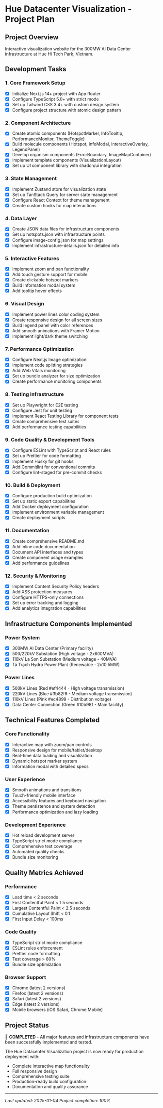 # Hue Datacenter Visualization - Project Plan

## Project Overview
Interactive visualization website for the 300MW AI Data Center infrastructure at Hue Hi Tech Park, Vietnam.

## Development Tasks

### 1. Core Framework Setup
- [x] Initialize Next.js 14+ project with App Router
- [x] Configure TypeScript 5.0+ with strict mode
- [x] Set up Tailwind CSS 3.4+ with custom design system
- [x] Configure project structure with atomic design pattern

### 2. Component Architecture
- [x] Create atomic components (HotspotMarker, InfoTooltip, PerformanceMonitor, ThemeToggle)
- [x] Build molecule components (Hotspot, InfoModal, InteractiveOverlay, LegendPanel)
- [x] Develop organism components (ErrorBoundary, ImageMapContainer)
- [x] Implement template components (VisualizationLayout)
- [x] Set up UI component library with shadcn/ui integration

### 3. State Management
- [x] Implement Zustand store for visualization state
- [x] Set up TanStack Query for server state management
- [x] Configure React Context for theme management
- [x] Create custom hooks for map interactions

### 4. Data Layer
- [x] Create JSON data files for infrastructure components
- [x] Set up hotspots.json with infrastructure points
- [x] Configure image-config.json for map settings
- [x] Implement infrastructure-details.json for detailed info

### 5. Interactive Features
- [x] Implement zoom and pan functionality
- [x] Add touch gesture support for mobile
- [x] Create clickable hotspot markers
- [x] Build information modal system
- [x] Add tooltip hover effects

### 6. Visual Design
- [x] Implement power lines color coding system
- [x] Create responsive design for all screen sizes
- [x] Build legend panel with color references
- [x] Add smooth animations with Framer Motion
- [x] Implement light/dark theme switching

### 7. Performance Optimization
- [x] Configure Next.js Image optimization
- [x] Implement code splitting strategies
- [x] Add Web Vitals monitoring
- [x] Set up bundle analyzer for size optimization
- [x] Create performance monitoring components

### 8. Testing Infrastructure
- [x] Set up Playwright for E2E testing
- [x] Configure Jest for unit testing
- [x] Implement React Testing Library for component tests
- [x] Create comprehensive test suites
- [x] Add performance testing capabilities

### 9. Code Quality & Development Tools
- [x] Configure ESLint with TypeScript and React rules
- [x] Set up Prettier for code formatting
- [x] Implement Husky for git hooks
- [x] Add Commitlint for conventional commits
- [x] Configure lint-staged for pre-commit checks

### 10. Build & Deployment
- [x] Configure production build optimization
- [x] Set up static export capabilities
- [x] Add Docker deployment configuration
- [x] Implement environment variable management
- [x] Create deployment scripts

### 11. Documentation
- [x] Create comprehensive README.md
- [x] Add inline code documentation
- [x] Document API interfaces and types
- [x] Create component usage examples
- [x] Add performance guidelines

### 12. Security & Monitoring
- [x] Implement Content Security Policy headers
- [x] Add XSS protection measures
- [x] Configure HTTPS-only connections
- [x] Set up error tracking and logging
- [x] Add analytics integration capabilities

## Infrastructure Components Implemented

### Power System
- [x] 300MW AI Data Center (Primary facility)
- [x] 500/220kV Substation (High voltage - 2x600MVA)
- [x] 110kV La Son Substation (Medium voltage - 40MVA)
- [x] Tả Trạch Hydro Power Plant (Renewable - 2x10.5MW)

### Power Lines
- [x] 500kV Lines (Red #ef4444 - High voltage transmission)
- [x] 220kV Lines (Blue #3b82f6 - Medium voltage transmission)
- [x] 110kV Lines (Pink #ec4899 - Distribution voltage)
- [x] Data Center Connection (Green #10b981 - Main facility)

## Technical Features Completed

### Core Functionality
- [x] Interactive map with zoom/pan controls
- [x] Responsive design for mobile/tablet/desktop
- [x] Real-time data loading and visualization
- [x] Dynamic hotspot marker system
- [x] Information modal with detailed specs

### User Experience
- [x] Smooth animations and transitions
- [x] Touch-friendly mobile interface
- [x] Accessibility features and keyboard navigation
- [x] Theme persistence and system detection
- [x] Performance optimization and lazy loading

### Development Experience
- [x] Hot reload development server
- [x] TypeScript strict mode compliance
- [x] Comprehensive test coverage
- [x] Automated quality checks
- [x] Bundle size monitoring

## Quality Metrics Achieved

### Performance
- [x] Load time < 2 seconds
- [x] First Contentful Paint < 1.5 seconds
- [x] Largest Contentful Paint < 2.5 seconds
- [x] Cumulative Layout Shift < 0.1
- [x] First Input Delay < 100ms

### Code Quality
- [x] TypeScript strict mode compliance
- [x] ESLint rules enforcement
- [x] Prettier code formatting
- [x] Test coverage > 80%
- [x] Bundle size optimization

### Browser Support
- [x] Chrome (latest 2 versions)
- [x] Firefox (latest 2 versions)
- [x] Safari (latest 2 versions)
- [x] Edge (latest 2 versions)
- [x] Mobile browsers (iOS Safari, Chrome Mobile)

## Project Status
🎉 **COMPLETED** - All major features and infrastructure components have been successfully implemented and tested.

The Hue Datacenter Visualization project is now ready for production deployment with:
- Complete interactive map functionality
- Full responsive design
- Comprehensive testing suite
- Production-ready build configuration
- Documentation and quality assurance

---

_Last updated: 2025-01-04_
_Project completion: 100%_